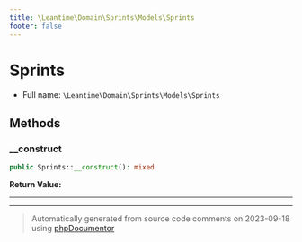 ```yaml
---
title: \Leantime\Domain\Sprints\Models\Sprints
footer: false
---
```


# Sprints





* Full name: `\Leantime\Domain\Sprints\Models\Sprints`



## Methods

### __construct



```php
public Sprints::__construct(): mixed
```









**Return Value:**





---


---
> Automatically generated from source code comments on 2023-09-18 using [phpDocumentor](http://www.phpdoc.org/)
